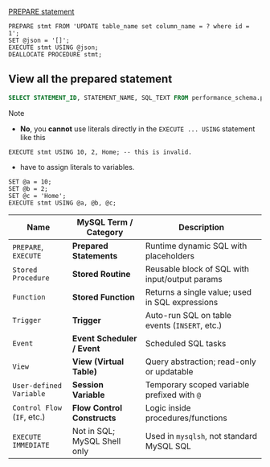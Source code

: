 
[PREPARE statement](https://dev.mysql.com/doc/refman/8.0/en/sql-prepared-statements.html)
```mysql
PREPARE stmt FROM 'UPDATE table_name set column_name = ? where id = 1';
SET @json = '[]';
EXECUTE stmt USING @json;
DEALLOCATE PROCEDURE stmt;
```

## View all the prepared statement
```sql
SELECT STATEMENT_ID, STATEMENT_NAME, SQL_TEXT FROM performance_schema.prepared_statements_instances;

```

> [!NOTE]
> - **No**, you **cannot** use literals directly in the `EXECUTE ... USING` statement like this
```mysql
EXECUTE stmt USING 10, 2, Home; -- this is invalid.
```
- have to assign literals to variables.
```mysql
SET @a = 10;
SET @b = 2;
SET @c = 'Home';
EXECUTE stmt USING @a, @b, @c;

```

| Name                        | MySQL Term / Category        | Description                                     |
| --------------------------- | ---------------------------- | ----------------------------------------------- |
| `PREPARE`, `EXECUTE`        | **Prepared Statements**      | Runtime dynamic SQL with placeholders           |
| `Stored Procedure`          | **Stored Routine**           | Reusable block of SQL with input/output params  |
| `Function`                  | **Stored Function**          | Returns a single value; used in SQL expressions |
| `Trigger`                   | **Trigger**                  | Auto-run SQL on table events (`INSERT`, etc.)   |
| `Event`                     | **Event Scheduler / Event**  | Scheduled SQL tasks                             |
| `View`                      | **View (Virtual Table)**     | Query abstraction; read-only or updatable       |
| `User-defined Variable`     | **Session Variable**         | Temporary scoped variable prefixed with `@`     |
| `Control Flow` (`IF`, etc.) | **Flow Control Constructs**  | Logic inside procedures/functions               |
| `EXECUTE IMMEDIATE`         | Not in SQL; MySQL Shell only | Used in `mysqlsh`, not standard MySQL SQL       |
